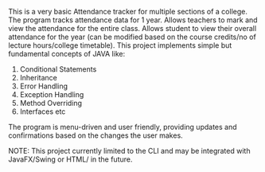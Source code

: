 This is a very basic Attendance tracker for multiple sections of a college. The program tracks attendance data for 1 year.
Allows teachers to mark and view the attendance for the entire class. 
Allows student to view their overall attendance for the year (can be modified based on the course credits/no of lecture hours/college timetable).
This project implements simple but fundamental concepts of JAVA like:
1) Conditional Statements
2) Inheritance
3) Error Handling
4) Exception Handling
5) Method Overriding 
6) Interfaces etc
   
The program is menu-driven and user friendly, providing updates and confirmations based on the changes the user makes.

NOTE: This project currently limited to the CLI and may be integrated with JavaFX/Swing or HTML/ in the future.
